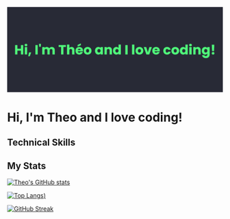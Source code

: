 <img src='https://raw.githubusercontent.com/daawascript/daawascript/main/banner.png' alt='banner'>

# Hi, I'm Theo and I love coding!

## Technical Skills

## My Stats

[![Theo's GitHub stats](https://github-readme-stats.vercel.app/api?username=daawascript&count_private=true&show_icons=true&theme=dracula&include_all_commits&hide=issues,contribs)](https://github.com/daawascript/github-readme-stats)

[![Top Langs](https://github-readme-stats.vercel.app/api/top-langs/?username=daawascript&theme=dracula&layout=compact))](https://github.com/daawascript/github-readme-stats)

[![GitHub Streak](https://github-readme-streak-stats.herokuapp.com/?user=daawascript&theme=dracula)](https://git.io/streak-stats)
